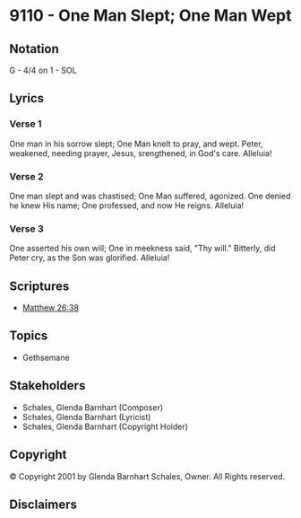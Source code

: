 # 9110 - One Man Slept; One Man Wept

## Notation

G - 4/4 on 1 - SOL

## Lyrics

### Verse 1

One man in his sorrow slept; One Man knelt to pray, and wept. Peter, weakened, needing prayer, Jesus, srengthened, in God's care. Alleluia!

### Verse 2

One man slept and was chastised; One Man suffered, agonized. One denied he knew His name; One professed, and now He reigns. Alleluia!

### Verse 3

One asserted his own will; One in meekness said, "Thy will." Bitterly, did Peter cry, as the Son was glorified. Alleluia!


## Scriptures

- [Matthew 26:38](https://www.biblegateway.com/passage/?search=Matthew%2026%3A38)

## Topics

- Gethsemane

## Stakeholders

- Schales, Glenda Barnhart (Composer)
- Schales, Glenda Barnhart (Lyricist)
- Schales, Glenda Barnhart (Copyright Holder)

## Copyright

© Copyright 2001 by Glenda Barnhart Schales, Owner. All Rights reserved.


## Disclaimers



